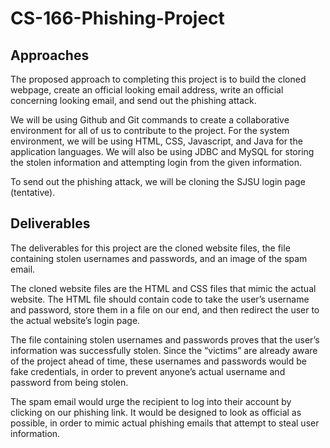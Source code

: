 # CS-166-Phishing-Project

## Approaches

The proposed approach to completing this project is to build the cloned webpage, create an official looking email address, write an official concerning looking email, and send out the phishing attack. 

We will be using Github and Git commands to create a collaborative environment for all of us to contribute to the project. For the system environment, we will be using HTML, CSS, Javascript, and Java for the application languages. We will also be using JDBC and MySQL for storing the stolen information and attempting login from the given information. 

To send out the phishing attack, we will be cloning the SJSU login page (tentative).

## Deliverables 

The deliverables for this project are the cloned website files, the file containing stolen usernames and passwords, and an image of the spam email.

The cloned website files are the HTML and CSS files that mimic the actual website. The HTML file should contain code to take the user’s username and password, store them in a file on our end, and then redirect the user to the actual website’s login page. 

The file containing stolen usernames and passwords proves that the user’s information was successfully stolen. Since the “victims” are already aware of the project ahead of time, these usernames and passwords would be fake credentials, in order to prevent anyone’s actual username and password from being stolen.

The spam email would urge the recipient to log into their account by clicking on our phishing link. It would be designed to look as official as possible, in order to mimic actual phishing emails that attempt to steal user information.
